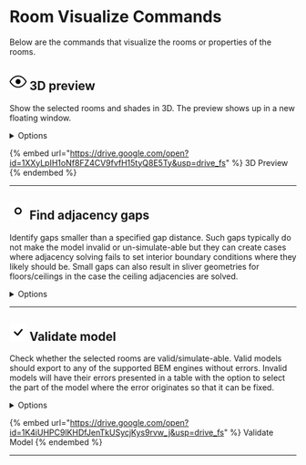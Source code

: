# Room Visualize Commands

Below are the commands that visualize the rooms or properties of the rooms.

## <img src="images/3d-preview.svg" width="30" height="30"> 3D preview

Show the selected rooms and shades in 3D. The preview shows up in a new floating window.

<details>

<summary>Options</summary>

**Ceiling Adjacencies**

  Select to have the adjacency between the stories solved

**Exclude Plenums**

  Select to have ceiling and floor plenum depths ignored. This results in each room in the table translating to a single room in 3D instead of a base room with plenums split off of it

</details>

{% embed url="https://drive.google.com/open?id=1XXyLpIH1oNf8FZ4CV9fvfH15tyQ8E5Ty&usp=drive_fs" %}
3D Preview
{% endembed %}

---

## <img src="images/find-adjacency-gaps.svg" width="30" height="30"> Find adjacency gaps

Identify gaps smaller than a specified gap distance. Such gaps typically do not make the model invalid or un-simulate-able but they can create cases where adjacency solving fails to set interior boundary conditions where they likely should be. Small gaps can also result in sliver geometries for floors/ceilings in the case the ceiling adjacencies are solved.

<details>

<summary>Options</summary>

**Gap Distance**

  The maximum distance between two rooms that is considered an unwanted adjacency gap. Differences between rooms that are higher than this distance are considered meaningful separations between rooms that should be preserved. Typical recommended values might be around 15 cm or 6''.

</details>

---

## <img src="images/validate-model.svg" width="30" height="30"> Validate model

Check whether the selected rooms are valid/simulate-able. Valid models should export to any of the supported BEM engines without errors. Invalid models will have their errors presented in a table with the option to select the part of the model where the error originates so that it can be fixed.

<details>

<summary>Options</summary>

**Destination Engine**

  The destination engine for which validation will be performed. Selecting an option here will ignore checks that are not relevant for the engine. Use the 'All' option to validate for all engines.

</details>

{% embed url="https://drive.google.com/open?id=1K4iUHPC9lKHDfJenTkUSycjKys9rvw_j&usp=drive_fs" %}
Validate Model
{% endembed %}

---